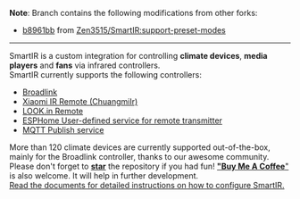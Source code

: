**Note**: Branch contains the following modifications from other forks:

* [b8961bb][] from [Zen3515/SmartIR:support-preset-modes]

---

SmartIR is a custom integration for controlling **climate devices**, **media players** and **fans** via infrared controllers.<br>
SmartIR currently supports the following controllers:
* [Broadlink](https://www.home-assistant.io/integrations/broadlink/)
* [Xiaomi IR Remote (ChuangmiIr)](https://www.home-assistant.io/integrations/remote.xiaomi_miio/)
* [LOOK.in Remote](http://look-in.club/devices/remote)
* [ESPHome User-defined service for remote transmitter](https://esphome.io/components/api.html#user-defined-services)
* [MQTT Publish service](https://www.home-assistant.io/docs/mqtt/service/)

More than 120 climate devices are currently supported out-of-the-box, mainly for the Broadlink controller, thanks to our awesome community.<br>
Please don't forget to [**star**](https://github.com/smartHomeHub/SmartIR/) the repository if you had fun! [**"Buy Me A Coffee**"](https://www.buymeacoffee.com/vassilis) is also welcome. It will help in further development.<br>
[Read the documents for detailed instructions on how to configure SmartIR.](https://github.com/smartHomeHub/SmartIR/)

[b8961bb]: https://github.com/smartHomeHub/SmartIR/commit/b8961bb87f32f800066e29585f3bf56093605279]
[Zen3515/SmartIR:support-preset-modes]: https://github.com/Zen3515/SmartIR/tree/support-preset-modes